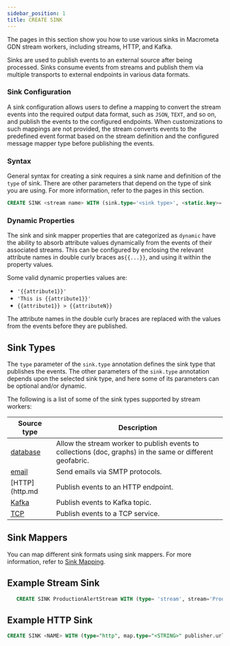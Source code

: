 ```yaml
---
sidebar_position: 1
title: CREATE SINK
---
```


The pages in this section show you how to use various sinks in Macrometa GDN stream workers, including streams, HTTP, and Kafka.

Sinks are used to publish events to an external source after being processed. Sinks consume events from streams and publish them via multiple transports to external endpoints in various data formats.

### Sink Configuration

A sink configuration allows users to define a mapping to convert the stream events into the required output data format, such as `JSON`, `TEXT`, and so on, and publish the events to the configured endpoints. When customizations to such mappings are not provided, the stream converts events to the predefined event format based on the stream definition and the configured message mapper type before publishing the events.

### Syntax

General syntax for creating a sink requires a sink name and definition of the `type` of sink. There are other parameters that depend on the type of sink you are using. For more information, refer to the pages in this section.

```sql
CREATE SINK <stream name> WITH (sink.type='<sink type>', <static.key>='<value>', <dynamic.key>='{{<value>}}', map.type='<map type>', <static.key>='<value>', <dynamic.key>='{{<value>}}', map.payload'<payload mapping>')) (<attribute1> <type>, <attributeN> <type>);
```

### Dynamic Properties

The sink and sink mapper properties that are categorized as `dynamic` have the ability to absorb attribute values
dynamically from the events of their associated streams. This can be configured by enclosing the relevant
attribute names in double curly braces as`{{...}}`, and using it within the property values.

Some valid dynamic properties values are:

- `'{{attribute1}}'`
- `'This is {{attribute1}}'`
- `{{attribute1}} > {{attributeN}}`  

The attribute names in the double curly braces are replaced with the values from the events before they are published.

## Sink Types

The `type` parameter of the `sink.type` annotation defines the sink type that publishes the events. The other parameters of the `sink.type` annotation depends upon the selected sink type, and here some of its parameters can be optional and/or dynamic.

The following is a list of some of the sink types supported by stream workers:

|Source type | Description|
| ------------- |-------------|
| [database](../query-guide/table-collection.md) | Allow the stream worker to publish events to collections (doc, graphs) in the same or different geofabric. |
| [email](email.md) | Send emails via SMTP protocols.|
| [HTTP](http.md| Publish events to an HTTP endpoint.|
| [Kafka](kafka.md) | Publish events to Kafka topic. |
| [TCP](tcp.md) | Publish events to a TCP service. |

## Sink Mappers

You can map different sink formats using sink mappers. For more information, refer to [Sink Mapping](sink-mapping.md).

## Example Stream Sink

```sql
   CREATE SINK ProductionAlertStream WITH (type= 'stream', stream='ProductionAlertStream', map.type='json') (name string, amount double);
```

## Example HTTP Sink

```sql
CREATE SINK <NAME> WITH (type="http", map.type="<STRING>" publisher.url="<STRING>", basic.auth.username="<STRING>", basic.auth.password="<STRING>", https.truststore.file="<STRING>", https.truststore.password="<STRING>", oauth.username="<STRING>", oauth.password="<STRING>", consumer.key="<STRING>", consumer.secret="<STRING>", token.url="<STRING>", refresh.token="<STRING>", headers="<STRING>", method="<STRING>", socket.idle.timeout="<INT>", chunk.disabled="<BOOL>", ssl.protocol="<STRING>", ssl.verification.disabled="<BOOL>", tls.store.type="<STRING>", ssl.configurations="<STRING>", proxy.host="<STRING>", proxy.port="<STRING>", proxy.username="<STRING>", proxy.password="<STRING>", client.bootstrap.configurations="<STRING>", max.pool.active.connections="<INT>", min.pool.idle.connections="<INT>", max.pool.idle.connections="<INT>", min.evictable.idle.time="<STRING>", time.between.eviction.runs="<STRING>", max.wait.time="<STRING>", test.on.borrow="<BOOL>", test.while.idle="<BOOL>", exhausted.action="<INT>", hostname.verification.enabled="<BOOL>")
```
